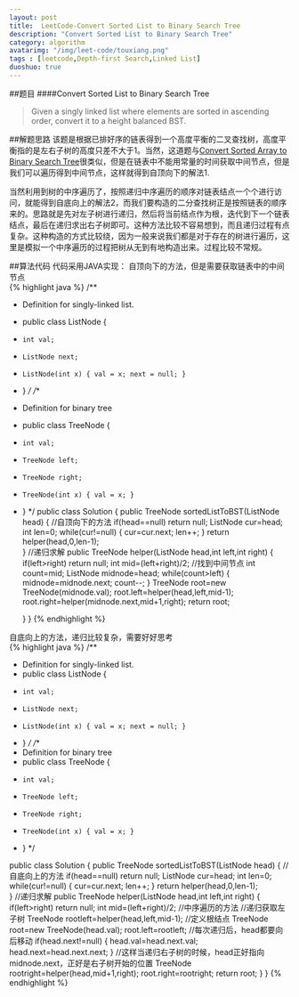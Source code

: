 ```yaml
---
layout: post
title:  LeetCode-Convert Sorted List to Binary Search Tree
description: "Convert Sorted List to Binary Search Tree"
category: algorithm
avatarimg: "/img/leet-code/touxiang.png"
tags : [leetcode,Depth-first Search,Linked List]
duoshuo: true
---
```

##题目
####Convert Sorted List to Binary Search Tree
>Given a singly linked list where elements are sorted in ascending order, convert it to a height balanced BST.

<!-- more -->
	
##解题思路
该题是根据已排好序的链表得到一个高度平衡的二叉查找树，高度平衡指的是左右子树的高度只差不大于1。当然，这道题与[Convert Sorted Array to Binary Search Tree][1]很类似，但是在链表中不能用常量的时间获取中间节点，但是我们可以遍历得到中间节点，这样就得到自顶向下的解法1.

当然利用到树的中序遍历了，按照递归中序遍历的顺序对链表结点一个个进行访问，就能得到自底向上的解法2，而我们要构造的二分查找树正是按照链表的顺序来的。思路就是先对左子树进行递归，然后将当前结点作为根，迭代到下一个链表结点，最后在递归求出右子树即可。这种方法比较不容易想到，而且递归过程有点复杂。这种构造的方式比较绕，因为一般来说我们都是对于存在的树进行遍历，这里是模拟一个中序遍历的过程把树从无到有地构造出来。过程比较不常规。

##算法代码
代码采用JAVA实现：
自顶向下的方法，但是需要获取链表中的中间节点    
{% highlight java %}
/**
 * Definition for singly-linked list.
 * public class ListNode {
 *     int val;
 *     ListNode next;
 *     ListNode(int x) { val = x; next = null; }
 * }
 */
/**
 * Definition for binary tree
 * public class TreeNode {
 *     int val;
 *     TreeNode left;
 *     TreeNode right;
 *     TreeNode(int x) { val = x; }
 * }
 */
public class Solution {
    public TreeNode sortedListToBST(ListNode head) {
	 	//自顶向下的方法
	 	if(head==null)
	 		return null;
	 	ListNode cur=head;
	 	int len=0;
	 	while(cur!=null)
	 	{
	 		cur=cur.next;
	 		len++;
	 	}
	 	return helper(head,0,len-1);	        
    }
    //递归求解
    public TreeNode helper(ListNode head,int left,int right)
    {
    	if(left>right)
    		return null;
    	int mid=(left+right)/2;
    	//找到中间节点
    	int count=mid;
    	ListNode midnode=head;
    	while(count>left)
    	{
    		midnode=midnode.next;
    		count--;
    	}
    	TreeNode root=new TreeNode(midnode.val);
    	root.left=helper(head,left,mid-1);
    	root.right=helper(midnode.next,mid+1,right);
    	return root;

    }
}
{% endhighlight %}


自底向上的方法，递归比较复杂，需要好好思考    
{% highlight java %}
/**
 * Definition for singly-linked list.
 * public class ListNode {
 *     int val;
 *     ListNode next;
 *     ListNode(int x) { val = x; next = null; }
 * }
 */
/**
 * Definition for binary tree
 * public class TreeNode {
 *     int val;
 *     TreeNode left;
 *     TreeNode right;
 *     TreeNode(int x) { val = x; }
 * }
 */


public class Solution {
    public TreeNode sortedListToBST(ListNode head) {
	 	//自底向上的方法
	 	if(head==null)
	 		return null;
	 	ListNode cur=head;
	 	int len=0;
	 	while(cur!=null)
	 	{
	 		cur=cur.next;
	 		len++;
	 	}
	 	return helper(head,0,len-1);	        
    }
    //递归求解
    public TreeNode helper(ListNode head,int left,int right)
    {
    	if(left>right)
    		return null;
    	int mid=(left+right)/2;
    	//中序遍历的方法
    	//递归获取左子树
    	TreeNode rootleft=helper(head,left,mid-1);
    	//定义根结点
    	TreeNode root=new TreeNode(head.val);
    	root.left=rootleft;
    	//每次递归后，head都要向后移动
    	if(head.next!=null)
    	{
    		head.val=head.next.val;
    		head.next=head.next.next;
    	}
    	//这样当递归右子树的时候，head正好指向midnode.next，正好是右子树开始的位置
    	TreeNode rootright=helper(head,mid+1,right);
    	root.right=rootright;
    	return root;
    }
}
{% endhighlight %}

[1]:http://pisxw.com/algorithm/Convert-Sorted-Array-to-Binary-Search-Tree.html




